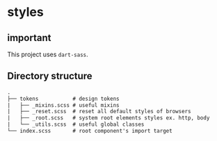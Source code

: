 # styles

## important

This project uses `dart-sass`.

## Directory structure

```txt
.
├── tokens           # design tokens
|   ├── _mixins.scss # useful mixins
|   ├── _reset.scss  # reset all default styles of browsers
|   ├── _root.scss   # system root elements styles ex. http, body
|   └── _utils.scss  # useful global classes
└── index.scss       # root component's import target
```
